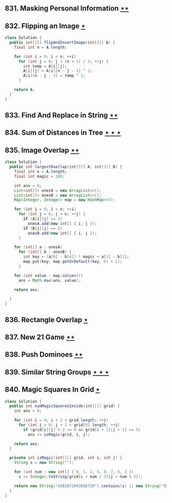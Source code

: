 ## 831. Masking Personal Information [$\star\star$](https://leetcode.com/problems/masking-personal-information)

## 832. Flipping an Image [$\star$](https://leetcode.com/problems/flipping-an-image)

```java
class Solution {
  public int[][] flipAndInvertImage(int[][] A) {
    final int n = A.length;

    for (int i = 0; i < n; ++i)
      for (int j = 0; j < (n + 1) / 2; ++j) {
        int temp = A[i][j];
        A[i][j] = A[i][n - j - 1] ^ 1;
        A[i][n - j - 1] = temp ^ 1;
      }

    return A;
  }
}
```

## 833. Find And Replace in String [$\star\star$](https://leetcode.com/problems/find-and-replace-in-string)

## 834. Sum of Distances in Tree [$\star\star\star$](https://leetcode.com/problems/sum-of-distances-in-tree)

## 835. Image Overlap [$\star\star$](https://leetcode.com/problems/image-overlap)

```java
class Solution {
  public int largestOverlap(int[][] A, int[][] B) {
    final int n = A.length;
    final int magic = 100;

    int ans = 0;
    List<int[]> onesA = new ArrayList<>();
    List<int[]> onesB = new ArrayList<>();
    Map<Integer, Integer> map = new HashMap<>();

    for (int i = 0; i < n; ++i)
      for (int j = 0; j < n; ++j) {
        if (A[i][j] == 1)
          onesA.add(new int[] { i, j });
        if (B[i][j] == 1)
          onesB.add(new int[] { i, j });
      }

    for (int[] a : onesA)
      for (int[] b : onesB) {
        int key = (a[0] - b[0]) * magic + a[1] - b[1];
        map.put(key, map.getOrDefault(key, 0) + 1);
      }

    for (int value : map.values())
      ans = Math.max(ans, value);

    return ans;

  }
}
```

## 836. Rectangle Overlap [$\star$](https://leetcode.com/problems/rectangle-overlap)

## 837. New 21 Game [$\star\star$](https://leetcode.com/problems/new-21-game)

## 838. Push Dominoes [$\star\star$](https://leetcode.com/problems/push-dominoes)

## 839. Similar String Groups [$\star\star\star$](https://leetcode.com/problems/similar-string-groups)

## 840. Magic Squares In Grid [$\star$](https://leetcode.com/problems/magic-squares-in-grid)

```java
class Solution {
  public int numMagicSquaresInside(int[][] grid) {
    int ans = 0;

    for (int i = 0; i + 2 < grid.length; ++i)
      for (int j = 0; j + 2 < grid[0].length; ++j)
        if (grid[i][j] % 2 == 0 && grid[i + 1][j + 1] == 5)
          ans += isMagic(grid, i, j);

    return ans;
  }

  private int isMagic(int[][] grid, int i, int j) {
    String s = new String("");

    for (int num : new int[] { 0, 1, 2, 5, 8, 7, 6, 3 })
      s += Integer.toString(grid[i + num / 3][j + num % 3]);

    return new String("4381672943816729").contains(s) || new String("9276183492761834").contains(s) ? 1 : 0;
  }
}
```

